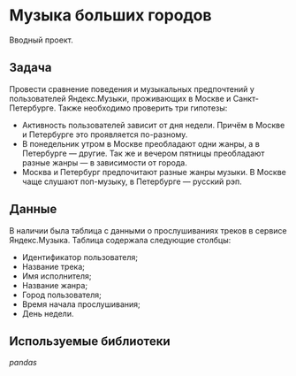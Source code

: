 # Музыка больших городов
Вводный проект.

## Задача

Провести сравнение поведения и музыкальных предпочтений у пользователей Яндекс.Музыки, проживающих в Москве и Санкт-Петербурге. Также необходимо проверить три гипотезы:
* Активность пользователей зависит от дня недели. Причём в Москве и Петербурге это проявляется по-разному.
* В понедельник утром в Москве преобладают одни жанры, а в Петербурге — другие. Так же и вечером пятницы преобладают разные жанры — в зависимости от города.
* Москва и Петербург предпочитают разные жанры музыки. В Москве чаще слушают поп-музыку, в Петербурге — русский рэп.

## Данные

В наличии была таблица с данными о прослушиваниях треков в сервисе Яндекс.Музыка.
Таблица содержала следующие столбцы:
* Идентификатор пользователя;
* Название трека;  
* Имя исполнителя;
* Название жанра;
* Город пользователя;
* Время начала прослушивания;
* День недели.

## Используемые библиотеки

*pandas*
